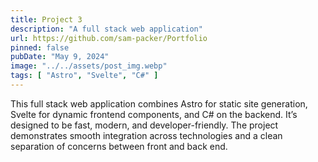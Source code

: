 ```yaml
---
title: Project 3
description: "A full stack web application"
url: https://github.com/sam-packer/Portfolio
pinned: false
pubDate: "May 9, 2024"
image: "../../assets/post_img.webp"
tags: [ "Astro", "Svelte", "C#" ]
---
```


This full stack web application combines Astro for static site generation, Svelte for dynamic frontend components, and
C# on the backend. It’s designed to be fast, modern, and developer-friendly. The project demonstrates smooth integration
across technologies and a clean separation of concerns between front and back end.